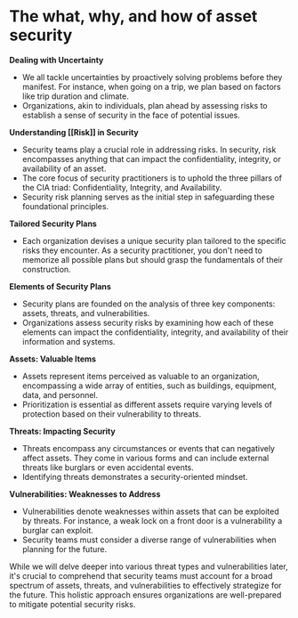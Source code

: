 
# The what, why, and how of asset security

**Dealing with Uncertainty**
- We all tackle uncertainties by proactively solving problems before they manifest. For instance, when going on a trip, we plan based on factors like trip duration and climate.
- Organizations, akin to individuals, plan ahead by assessing risks to establish a sense of security in the face of potential issues.

**Understanding [[Risk]] in Security**
- Security teams play a crucial role in addressing risks. In security, risk encompasses anything that can impact the confidentiality, integrity, or availability of an asset.
- The core focus of security practitioners is to uphold the three pillars of the CIA triad: Confidentiality, Integrity, and Availability.
- Security risk planning serves as the initial step in safeguarding these foundational principles.

**Tailored Security Plans**
- Each organization devises a unique security plan tailored to the specific risks they encounter. As a security practitioner, you don't need to memorize all possible plans but should grasp the fundamentals of their construction.

**Elements of Security Plans**
- Security plans are founded on the analysis of three key components: assets, threats, and vulnerabilities.
- Organizations assess security risks by examining how each of these elements can impact the confidentiality, integrity, and availability of their information and systems.

**Assets: Valuable Items**
- Assets represent items perceived as valuable to an organization, encompassing a wide array of entities, such as buildings, equipment, data, and personnel.
- Prioritization is essential as different assets require varying levels of protection based on their vulnerability to threats.

**Threats: Impacting Security**
- Threats encompass any circumstances or events that can negatively affect assets. They come in various forms and can include external threats like burglars or even accidental events.
- Identifying threats demonstrates a security-oriented mindset.

**Vulnerabilities: Weaknesses to Address**
- Vulnerabilities denote weaknesses within assets that can be exploited by threats. For instance, a weak lock on a front door is a vulnerability a burglar can exploit.
- Security teams must consider a diverse range of vulnerabilities when planning for the future.

While we will delve deeper into various threat types and vulnerabilities later, it's crucial to comprehend that security teams must account for a broad spectrum of assets, threats, and vulnerabilities to effectively strategize for the future. This holistic approach ensures organizations are well-prepared to mitigate potential security risks.